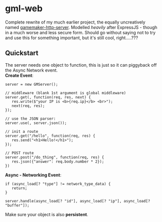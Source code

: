 # gml-web
 Complete rewrite of my much earlier project, the equally uncreatively named [gamemaker-http-server](https://github.com/thennothinghappened/gamemaker-http-server). Modelled *heavily* after ExpressJS - though in a much worse and less secure form. Should go without saying not to try and use this for something important, but it's still cool, right.....???

## Quickstart
 The server needs one object to function, this is just so it can piggyback off the Async Network event. \
 **Create Event**:
 ```gml
 server = new GMServer();

 // middleware (blank 1st argument is global middleware)
 server.get(, function(req, res, next) {
    res.write($"your IP is <b>{req.ip}</b> <br>");
    next(req, res);
 });
 
 // use the JSON parser:
 server.use(, server.json());

 // init a route
 server.get("/hello", function(req, res) {
    res.send("<h1>Hello!</h1>");
 });

 // POST route
 server.post("/do_thing", function(req, res) {
    res.json({"answer": req.body.number * 2});
 })
 ```
 **Async - Networking Event**:
 ```gml
 if (async_load[? "type"] != network_type_data) {
 	return;
 }

 server.handle(async_load[? "id"], async_load[? "ip"], async_load[? "buffer"]);
 ```
 Make sure your object is also **persistent**.